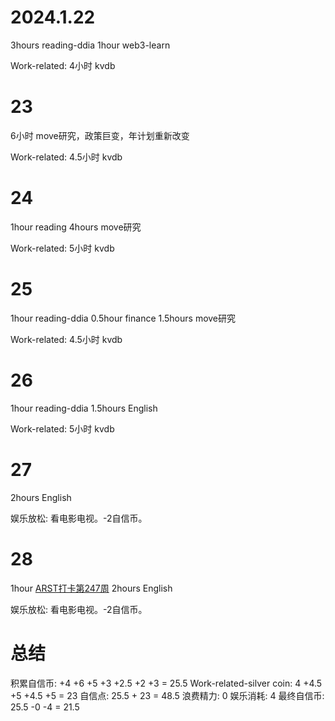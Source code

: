 # 2024.1.22
3hours reading-ddia
1hour web3-learn

Work-related:
4小时 kvdb

# 23
6小时 move研究，政策巨变，年计划重新改变

Work-related:
4.5小时 kvdb

# 24
1hour reading
4hours move研究

Work-related:
5小时 kvdb

# 25
1hour reading-ddia
0.5hour finance
1.5hours move研究

Work-related:
4.5小时 kvdb

# 26
1hour reading-ddia
1.5hours English

Work-related:
5小时 kvdb

# 27
2hours English

娱乐放松: 看电影电视。-2自信币。

# 28
1hour [ARST打卡第247周](https://www.wolfdan.cn/arst%E6%89%93%E5%8D%A1%E7%AC%AC247%E5%91%A8/)
2hours English

娱乐放松: 看电影电视。-2自信币。

# 总结
积累自信币: +4 +6 +5 +3 +2.5 +2 +3 = 25.5
Work-related-silver coin: 4 +4.5 +5 +4.5 +5 = 23
自信点: 25.5 + 23 = 48.5
浪费精力: 0
娱乐消耗: 4
最终自信币: 25.5 -0 -4 = 21.5

